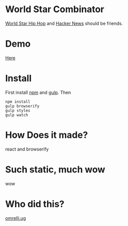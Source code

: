 # World Star Combinator
[World Star Hip Hop](http://www.worldstarhiphop.com/videos/) and [Hacker News](https://news.ycombinator.com) should be friends.

# Demo
[Here](http://worldstarcombinator.com/)

# Install

First install [npm](http://npmjs.org) and [gulp](http://gulpjs.com/). Then

```
npm install
gulp browserify
gulp styles
gulp watch
```

# How Does it made?
react and browserify

# Such static, much wow
wow

# Who did this?
[omrelli.ug](http://omrelli.ug)
